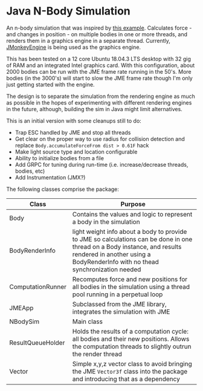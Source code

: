 # Java N-Body Simulation

An n-body simulation that was inspired by [this example](http://physics.princeton.edu/~fpretori/Nbody/code.htm). Calculates force - and changes in position - on multiple bodies in one or more threads, and renders them in a graphics engine in a separate thread. Currently, [JMonkeyEngine](https://jmonkeyengine.org/) is being used as the graphics engine.

This has been tested on a 12 core Ubuntu 18.04.3 LTS desktop with 32 gig of RAM and an integrated Intel graphics card. With this configuration, about 2000 bodies can be run with the JME frame rate running in the 50's. More bodies (in the 3000's) will start to slow the JME frame rate though I'm only just getting started with  the engine.

The design is to separate the simulation from the rendering engine as much as possible in the hopes of experimenting with different rendering engines in the future, although, building the sim in Java might limit alternatives.

This is an initial version with some cleanups still to do: 

* Trap ESC handled by JME and stop all threads
* Get clear on the proper way to use radius for collision detection and replace `Body.accumulateForceFrom dist > 0.61F` hack
* Make light source type and location configurable
* Ability to initialize bodies from a file
* Add GRPC for tuning during run-time (i.e. increase/decrease threads, bodies, etc)
* Add Instrumentation (JMX?)

The following classes comprise the package:

| Class | Purpose |
|-------|---------|
| Body | Contains the values and logic to represent a body in the simulation |
| BodyRenderInfo | light weight info about a body to provide to JME so calculations can be done in one thread on a Body instance, and results rendered in another using a BodyRenderInfo with no thead synchronization needed|
| ComputationRunner | Recomputes force and new positions for all bodies in the simulation using a thread pool running in a perpetual loop|
| JMEApp | Subclassed from the JME library, integrates the simulation with JME |
| NBodySim | Main class |
| ResultQueueHolder | Holds the results of a computation cycle: all bodies and their new positions. Allows the computation threads to slightly outrun the render thread |
| Vector | Simple x,y,z vector class to avoid bringing the JME `Vector3f` class into the package and introducing that as a dependency |
